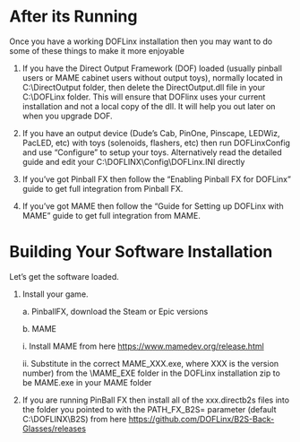 # After its Running

Once you have a working DOFLinx installation then you may want to do some of these things to make it more enjoyable

1.	If you have the Direct Output Framework (DOF) loaded (usually pinball users or MAME cabinet users without output toys), normally located in C:\DirectOutput folder, then delete the DirectOutput.dll file in your C:\DOFLinx folder.  This will ensure that DOFlinx uses your current installation and not a local copy of the dll.  It will help you out later on when you upgrade DOF.
	
2.	If you have an output device (Dude’s Cab, PinOne, Pinscape, LEDWiz, PacLED, etc) with toys (solenoids, flashers, etc) then run DOFLinxConfig and use “Configure” to setup your toys.  Alternatively read the detailed guide and edit your C:\DOFLINX\Config\DOFLinx.INI directly
3.	If you’ve got Pinball FX then follow the “Enabling Pinball FX for DOFLinx” guide to get full integration from Pinball FX.
4.	If you’ve got MAME then follow the “Guide for Setting up DOFLinx with MAME” guide to get full integration from MAME.

#	Building Your Software Installation

Let’s get the software loaded.

1.	Install your game.

    a.	PinballFX, download the Steam or Epic versions

    b.	MAME

    i.	Install MAME from here https://www.mamedev.org/release.html 

    ii.	Substitute in the correct MAME_XXX.exe, where XXX is the version number) from the \MAME_EXE folder in the DOFLinx installation zip to be MAME.exe in your MAME folder

3.	If you are running PinBall FX then install all of the xxx.directb2s files into the folder you pointed to with the PATH_FX_B2S= parameter (default C:\DOFLINX\B2S\) from here https://github.com/DOFLinx/B2S-Back-Glasses/releases
